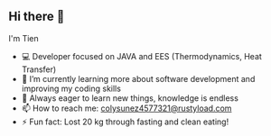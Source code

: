 ## Hi there 👋

I'm Tien

- 💻 Developer focused on JAVA and EES (Thermodynamics, Heat Transfer)
- 🌱 I’m currently learning more about software development and improving my coding skills
- 🤔 Always eager to learn new things, knowledge is endless
- 📫 How to reach me: colysunez4577321@rustyload.com
- ⚡ Fun fact: Lost 20 kg through fasting and clean eating!

